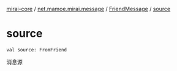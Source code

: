 [mirai-core](../../index.md) / [net.mamoe.mirai.message](../index.md) / [FriendMessage](index.md) / [source](./source.md)

# source

`val source: FromFriend`

消息源

